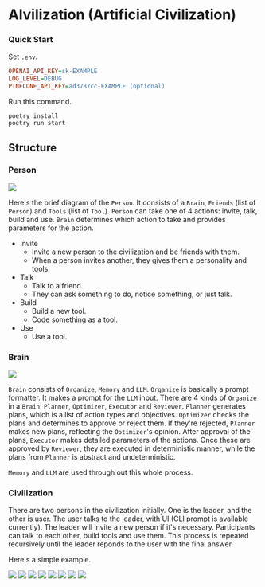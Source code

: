 # AIvilization (Artificial Civilization)

### Quick Start

Set `.env`.

```ini
OPENAI_API_KEY=sk-EXAMPLE
LOG_LEVEL=DEBUG
PINECONE_API_KEY=ad3787cc-EXAMPLE (optional)
```

Run this command.

```
poetry install
poetry run start
```

## Structure

### Person

<img src="assets/person.png" />

Here's the brief diagram of the `Person`. It consists of a `Brain`, `Friends` (list of `Person`) and `Tools` (list of `Tool`). `Person` can take one of 4 actions: invite, talk, build and use. `Brain` determines which action to take and provides parameters for the action.

- Invite
  - Invite a new person to the civilization and be friends with them.
  - When a person invites another, they gives them a personality and tools.
- Talk
  - Talk to a friend.
  - They can ask something to do, notice something, or just talk.
- Build
  - Build a new tool.
  - Code something as a tool.
- Use
  - Use a tool.

### Brain

<img src="assets/brain.png" />

`Brain` consists of `Organize`, `Memory` and `LLM`. `Organize` is basically a prompt formatter. It makes a prompt for the `LLM` input. There are 4 kinds of `Organize` in a `Brain`: `Planner`, `Optimizer`, `Executor` and `Reviewer`. `Planner` generates plans, which is a list of action types and objectives. `Optimizer` checks the plans and determines to approve or reject them. If they're rejected, `Planner` makes new plans, reflecting the `Optimizer`'s opinion. After approval of the plans, `Executor` makes detailed parameters of the actions. Once these are approved by `Reviewer`, they are executed in deterministic manner, while the plans from `Planner` is abstract and undeterministic.

`Memory` and `LLM` are used through out this whole process.

### Civilization

There are two persons in the civilization initially. One is the leader, and the other is user. The user talks to the leader, with UI (CLI prompt is available currently). The leader will invite a new person if it's necessary. Participants can talk to each other, build tools and use them. This process is repeated recursively until the leader reponds to the user with the final answer.

Here's a simple example.

<img src="assets/civilization_1.png" />
<img src="assets/civilization_2.png" />
<img src="assets/civilization_3.png" />
<img src="assets/civilization_4.png" />
<img src="assets/civilization_5.png" />
<img src="assets/civilization_6.png" />
<img src="assets/civilization_7.png" />
<img src="assets/civilization_8.png" />
